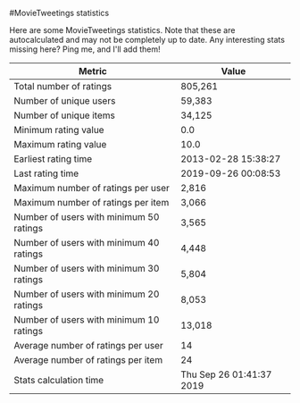 #MovieTweetings statistics

Here are some MovieTweetings statistics. Note that these are autocalculated and may not be completely up to date. Any interesting stats missing here? Ping me, and I'll add them!

Metric | Value
--- | ---
Total number of ratings                 | 805,261
Number of unique users                  | 59,383
Number of unique items                  | 34,125
Minimum rating value                    | 0.0
Maximum rating value                    | 10.0
Earliest rating time                    | 2013-02-28 15:38:27
Last rating time                        | 2019-09-26 00:08:53
Maximum number of ratings per user      | 2,816
Maximum number of ratings per item      | 3,066
Number of users with minimum 50 ratings | 3,565
Number of users with minimum 40 ratings | 4,448
Number of users with minimum 30 ratings | 5,804
Number of users with minimum 20 ratings | 8,053
Number of users with minimum 10 ratings | 13,018
Average number of ratings per user      | 14
Average number of ratings per item      | 24
Stats calculation time                  | Thu Sep 26 01:41:37 2019

